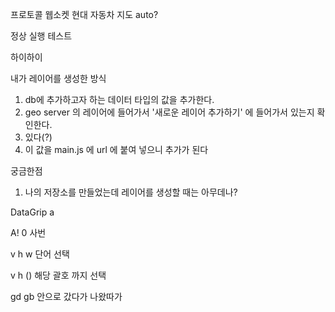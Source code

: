 프로토콜
웹소켓
현대 자동차 지도 auto? 


정상 실행 테스트

하이하이






내가 레이어를 생성한 방식 
1.  db에 추가하고자 하는 데이터 타입의 값을 추가한다. 
2.  geo server 의 레이어에 들어가서 '새로운 레이어 추가하기' 에 들어가서 있는지 확인한다.
3. 있다(?) 
4. 이 값을 main.js 에 url 에 붙여 넣으니 추가가 된다


궁금한점 
1. 나의 저장소를 만들었는데 레이어를 생성할 때는 아무데나?


DataGrip
a


A! 0 사번


v h w 단어 선택

v h () 해당 괄호 까지 선택

gd gb 안으로 갔다가 나왔따가